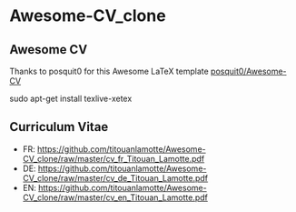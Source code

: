# Awesome-CV_clone

## Awesome CV 
Thanks to posquit0 for this Awesome LaTeX template [posquit0/Awesome-CV](https://github.com/posquit0/Awesome-CV)

sudo apt-get install texlive-xetex


## Curriculum Vitae

* FR: https://github.com/titouanlamotte/Awesome-CV_clone/raw/master/cv_fr_Titouan_Lamotte.pdf
* DE: https://github.com/titouanlamotte/Awesome-CV_clone/raw/master/cv_de_Titouan_Lamotte.pdf
* EN: https://github.com/titouanlamotte/Awesome-CV_clone/raw/master/cv_en_Titouan_Lamotte.pdf
